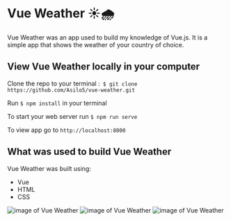# Vue Weather ☀️🌧

Vue Weather was an app used to build my knowledge of Vue.js. It is a simple app that shows the weather of your country of choice.

## View Vue Weather locally in your computer

Clone the repo to your terminal :``` $ git clone https://github.com/Asilo5/vue-weather.git```

Run ``` $ npm install ``` in your terminal

To start your web server run ``` $ npm run serve ```

To view app go to ``` http://localhost:8000 ```

## What was used to build Vue Weather

Vue Weather was built using:
  - Vue
  - HTML
  - CSS
  
![image of Vue Weather]()
![image of Vue Weather]()
![image of Vue Weather]()
